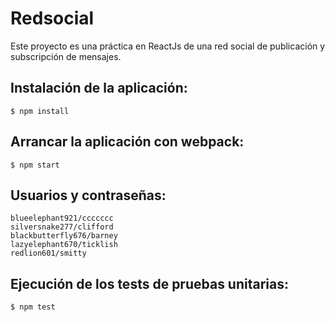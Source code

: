 # Redsocial

Este proyecto es una práctica en ReactJs de una red social de publicación y subscripción de mensajes.


## Instalación de la aplicación:

```
$ npm install
````

## Arrancar la aplicación con webpack:

```
$ npm start
````

## Usuarios y contraseñas:

```
blueelephant921/ccccccc
silversnake277/clifford
blackbutterfly676/barney
lazyelephant670/ticklish
redlion601/smitty
```

## Ejecución de los tests de pruebas unitarias:

```
$ npm test
````